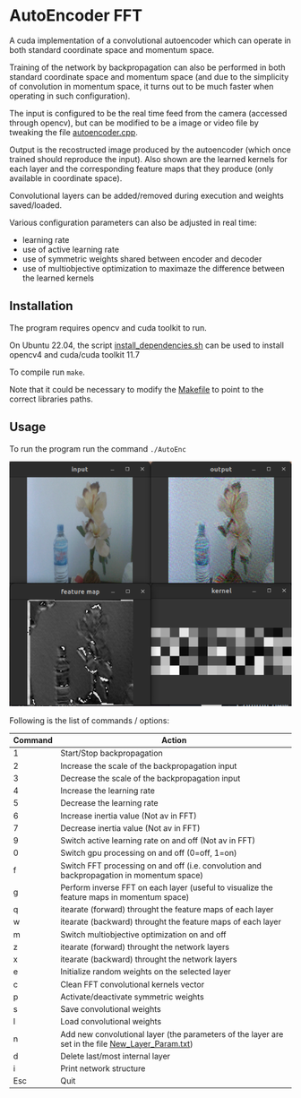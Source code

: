 # AutoEncoder FFT

A cuda implementation of a convolutional autoencoder which can operate in both standard coordinate space and momentum space.

Training of the network by backpropagation can also be performed in both standard coordinate space and momentum space 
(and due to the simplicity of convolution in momentum space, it turns out to be much faster when operating in such configuration).

The input is configured to be the real time feed from the camera (accessed through opencv), but can be modified to be a image or video file by tweaking 
the file [autoencoder.cpp](./source/autoencoder.cpp).

Output is the recostructed image produced by the autoencoder (which once trained should reproduce the input). 
Also shown are the learned kernels for each layer and the corresponding feature maps that they produce (only available in coordinate space).

Convolutional layers can be added/removed during execution and weights saved/loaded.

Various configuration parameters can also be adjusted in real time: 
- learning rate
- use of active learning rate
- use of symmetric weights shared between encoder and decoder
- use of multiobjective optimization to maximaze the difference between the learned kernels

## Installation

The program requires opencv and cuda toolkit to run. 

On Ubuntu 22.04, the script [install_dependencies.sh](./install_dependencies.sh) can be used to install opencv4 and cuda/cuda toolkit 11.7

To compile run `make`. 

Note that it could be necessary to modify the [Makefile](./Makefile) to point to the correct libraries paths.


## Usage

To run the program run the command `./AutoEnc`

![Example output](./images/example.png "Example output")

Following is the list of commands / options:

| Command        | Action        |
| ------------- |--------------|
|1 | Start/Stop backpropagation|
|2 | Increase the scale of the backpropagation input|
|3 | Decrease the scale of the backpropagation input|
|4 | Increase the learning rate|
|5 | Decrease the learning rate|
|6 | Increase inertia value (Not av in  FFT)|
|7 | Decrease inertia value (Not av in  FFT)|
|9 | Switch active learning rate on and off (Not av in  FFT)|
|0 | Switch gpu processing on and off (0=off, 1=on)|
|f | Switch  FFT processing on and off (i.e. convolution and backpropagation in momentum space)|
|g | Perform inverse  FFT on each layer (useful to visualize the feature maps in momentum space)|
|q | itearate (forward) throught the feature maps of each layer|
|w | itearate (backward) throught the feature maps of each layer|
|m | Switch multiobjective optimization on and off|
|z | itearate (forward) throught the network layers|
|x | itearate (backward) throught the network layers|
|e | Initialize random weights on the selected layer |
|c | Clean  FFT convolutional kernels vector|
|p | Activate/deactivate symmetric weights|
|s | Save convolutional weights|
|l | Load convolutional weights|
|n | Add new convolutional layer (the parameters of the layer are set in the file [New_Layer_Param.txt](./New_Layer_Param.txt))|
|d | Delete last/most internal layer|
|i | Print network structure|
|Esc | Quit|



